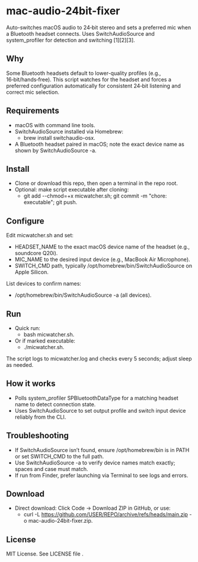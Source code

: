 # mac-audio-24bit-fixer

Auto-switches macOS audio to 24‑bit stereo and sets a preferred mic when a Bluetooth headset connects. Uses SwitchAudioSource and system_profiler for detection and switching [1][2][3].

## Why

Some Bluetooth headsets default to lower-quality profiles (e.g., 16‑bit/hands‑free). This script watches for the headset and forces a preferred configuration automatically for consistent 24‑bit listening and correct mic selection.

## Requirements

- macOS with command line tools.
- SwitchAudioSource installed via Homebrew:
  - brew install switchaudio-osx.
- A Bluetooth headset paired in macOS; note the exact device name as shown by SwitchAudioSource -a.

## Install

- Clone or download this repo, then open a terminal in the repo root.
- Optional: make script executable after cloning:
  - git add --chmod=+x micwatcher.sh; git commit -m "chore: executable"; git push.

## Configure

Edit micwatcher.sh and set:
- HEADSET_NAME to the exact macOS device name of the headset (e.g., soundcore Q20i).
- MIC_NAME to the desired input device (e.g., MacBook Air Microphone).
- SWITCH_CMD path, typically /opt/homebrew/bin/SwitchAudioSource on Apple Silicon.

List devices to confirm names:
- /opt/homebrew/bin/SwitchAudioSource -a (all devices).

## Run

- Quick run:
  - bash micwatcher.sh.
- Or if marked executable:
  - ./micwatcher.sh.

The script logs to micwatcher.log and checks every 5 seconds; adjust sleep as needed.

## How it works

- Polls system_profiler SPBluetoothDataType for a matching headset name to detect connection state.
- Uses SwitchAudioSource to set output profile and switch input device reliably from the CLI.

## Troubleshooting

- If SwitchAudioSource isn’t found, ensure /opt/homebrew/bin is in PATH or set SWITCH_CMD to the full path.
- Use SwitchAudioSource -a to verify device names match exactly; spaces and case must match.
- If run from Finder, prefer launching via Terminal to see logs and errors.

## Download

- Direct download: Click Code → Download ZIP in GitHub, or use:
  - curl -L https://github.com/USER/REPO/archive/refs/heads/main.zip -o mac-audio-24bit-fixer.zip.

## License

MIT License. See LICENSE file .
